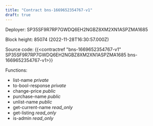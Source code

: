 ```yaml
---
title: "Contract bns-1669652354767-v1"
draft: true
---
```

Deployer: SP35SF9R7RP7GWDQ6EH2NGBZ8XM2XN1ASPZMA1685


 



Block height: 85074 (2022-11-28T16:30:57.000Z)

Source code: {{<contractref "bns-1669652354767-v1" SP35SF9R7RP7GWDQ6EH2NGBZ8XM2XN1ASPZMA1685 bns-1669652354767-v1>}}

Functions:

* list-name _private_
* to-bool-response _private_
* change-price _public_
* purchase-name _public_
* unlist-name _public_
* get-current-name _read_only_
* get-listing _read_only_
* is-admin _read_only_
